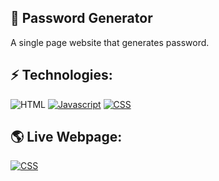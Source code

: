 ## 📝 Password Generator
A single page website that generates password.

## ⚡ Technologies:
<a><img alt="HTML" src="https://img.shields.io/badge/HTML%20-%23E34F26.svg?logo=html5&logoColor=white"></a>
<a href="#"><img alt="Javascript" src="https://img.shields.io/badge/Javascript%20-FFFFFF.svg?logo=javascript&logoColor=yellow"></a>
<a href="#"><img alt="CSS" src="https://img.shields.io/badge/CSS%20-1A3DEE.svg?logo=css&logoColor=blue"></a>

## 🌎 Live Webpage:
 <a href="https://aarafat27.github.io/Password-Generator/"><img alt="CSS" src="https://img.shields.io/badge/Password%20Generator%20-41BCF1.svg?logo=git&logoColor=blue"></a>

